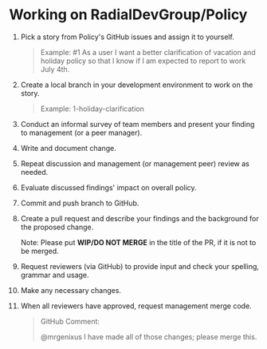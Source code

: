 # Working on RadialDevGroup/Policy

1. Pick a story from Policy's GitHub issues and assign it to yourself.

    > Example: #1 As a user I want a better clarification of vacation and holiday policy so that I know if I am expected to report to work July 4th.

1. Create a local branch in your development environment to work on the story.

    > Example: 1-holiday-clarification

1. Conduct an informal survey of team members and present your finding to management (or a peer manager).

1. Write and document change.

1. Repeat discussion and management (or management peer) review as needed.

1. Evaluate discussed findings' impact on overall policy.

1. Commit and push branch to GitHub.

1. Create a pull request and describe your findings and the background for the proposed change.

    Note: Please put **WIP/DO NOT MERGE** in the title of the PR, if it is not to be merged.

1. Request reviewers (via GitHub) to provide input and check your spelling, grammar and usage.

1. Make any necessary changes.

1. When all reviewers have approved, request management merge code.

    > GitHub Comment:
    >
    > @mrgenixus I have made all of those changes; please merge this.
    >
